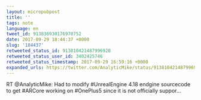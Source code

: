 ```yaml
---
layout: micropubpost
title: ''
tags: note
language: en
tweet_id: 913836930176970752
date: 2017-09-29 18:44:37 +0000
slug: '184437'
retweeted_status_id: 913810421487996928
retweeted_status_user_id: 3402425746
retweeted_status_timestamp: 2017-09-29 16:59:16 +0000
expanded_urls: https://twitter.com/AnalyticMike/status/913810421487996929/video/1
---
```

RT @AnalyticMike: Had to modify #UnrealEngine 4.18 endgine sourcecode to get #ARCore working on #OnePlus5 since it is not officially suppor…
